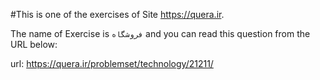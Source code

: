 #This is one of the exercises of Site https://quera.ir.

The name of Exercise is `فروشگاه` and you can read this question from the URL below:

url: https://quera.ir/problemset/technology/21211/